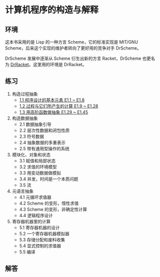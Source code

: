 # 计算机程序的构造与解释


## 环境

这本书采用的是 Lisp 的一种方言 Scheme，它的标准实现是 MIT/GNU Scheme，后来这个实现的维护者转向了更好用的竞争对手 DrScheme。  

DrScheme 发展中逐渐从 Scheme 衍生出新的方言 Racket，DrScheme 也更名为 [DrRacket](https://racket-lang.org/)。这里用的环境是 DrRacket。


## 练习

1. 构造过程抽象
    - [1.1 程序设计的基本元素 E1.1 ~ E1.8](1.1.md)
    - [1.2 过程与它们所产生的计算 E1.9 ~ E1.28](1.2.md)
    - [1.3 用高阶函数做抽象 E1.29 ~ E1.45](1.3.md)
2. 构造数据抽象
    - 2.1 数据抽象引导
    - 2.2 层次性数据和闭包性质
    - 2.3 符号数据
    - 2.4 抽象数据的多重表示
    - 2.5 带有通用型操作的系统
3. 模块化、对象和状态
    - 3.1 赋值和局部状态
    - 3.2 求值的环境模型
    - 3.3 用变动数据做模拟
    - 3.4 并发，时间是一个本质问题
    - 3.5 流
4. 元语言抽象
    - 4.1 元循环求值器
    - 4.2 Scheme 的变形，惰性求值
    - 4.3 Scheme 的变形，非确定性计算
    - 4.4 逻辑程序设计
5. 寄存器机器里的计算
    - 5.1 寄存器机器的设计
    - 5.2 一个寄存器机器模拟器
    - 5.3 存储分配和废料收集
    - 5.4 显式控制的求值器
    - 5.5 编译

## 解答



